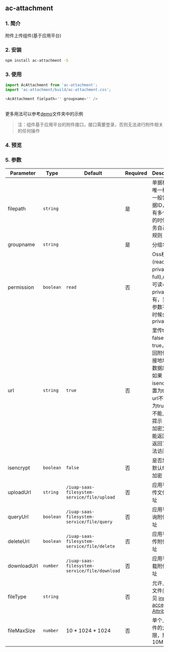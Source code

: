 ## ac-attachment

### 1. 简介

附件上传组件(基于应用平台)

### 2. 安装

```bash
npm install ac-attachment -S
```

### 3. 使用
```javascript
import AcAttachment from 'ac-attachment';
import 'ac-attachment/build/ac-attachment.css';
```

```javascript
<AcAttachment fielpath='' groupname='' />
            
```
更多用法可以参考[demo](./demo/demolist)文件夹中的示例

> 注：组件基于应用平台的附件接口，接口需要登录，否则无法进行附件相关的任何操作

### 4. 预览


### 5. 参数

Parameter | Type | Default | Required | Description
--------- | ---- | ------|----------- | -----------------
filepath | `string` | | 是 | 单据相关的唯一标示，一般包含单据ID，如果有多个附件的时候由业务自己制定规则 
groupname | `string` |  | 是 | 分组名
permission | `boolean` | `read` | 否 | Oss权限(read，private，full),read是可读=公有，private=私有，当这个参数不传的时候会默认private
url | `string` | `true` | 否 | 里传true或false。为true，则返回附件的连接地址存到数据库中；如果isencrypt设置为true，url不能设置为true否则不能上传，提示：对于加密文件不能返回url，返回了也无法访问
isencrypt | `boolean` | `false` | 否 | 是否加密，默认false不加密
uploadUrl | `string` | `/iuap-saas-filesystem-service/file/upload` | 否 | 应用平台上传文件的地址
queryUrl | `boolean` | `/iuap-saas-filesystem-service/file/query` | 否 | 应用平台查询附件的地址
deleteUrl | `boolean` | `/iuap-saas-filesystem-service/file/delete` | 否 | 应用平台上传附件的地址
downloadUrl | `number` | `/iuap-saas-filesystem-service/file/download` | 否 | 应用平台下载附件的地址
fileType | `string`  |  | 否 |允许上传的文件类型, 详见 [input accept Attribute](https://developer.mozilla.org/en-US/docs/Web/HTML/Element/input#attr-accept)
fileMaxSize | `number` | 10 * 1024 * 1024 | 否 | 单个上传文件的大小上限，默认是10M


